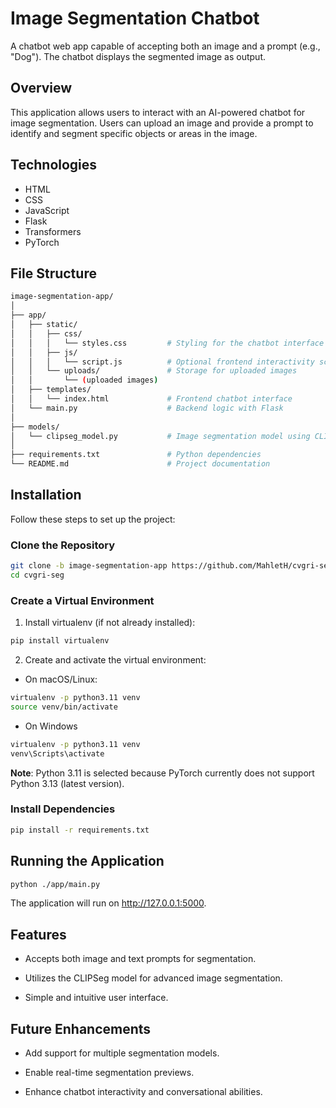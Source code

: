 # Image Segmentation Chatbot

A chatbot web app capable of accepting both an image and a prompt (e.g., "Dog"). The chatbot displays the segmented image as output.

## Overview

This application allows users to interact with an AI-powered chatbot for image segmentation. Users can upload an image and provide a prompt to identify and segment specific objects or areas in the image.

## Technologies

- HTML
- CSS
- JavaScript
- Flask
- Transformers
- PyTorch

## File Structure
```bash
image-segmentation-app/
│
├── app/
│   ├── static/
│   │   ├── css/
│   │   │   └── styles.css         # Styling for the chatbot interface
│   │   ├── js/
│   │   │   └── script.js          # Optional frontend interactivity scripts
│   │   └── uploads/               # Storage for uploaded images
│   │       └── (uploaded images)
│   ├── templates/
│   │   └── index.html             # Frontend chatbot interface
│   └── main.py                    # Backend logic with Flask
│
├── models/
│   └── clipseg_model.py           # Image segmentation model using CLIPSeg
│
├── requirements.txt               # Python dependencies
└── README.md                      # Project documentation
```

## Installation

Follow these steps to set up the project:

### Clone the Repository
```bash
git clone -b image-segmentation-app https://github.com/MahletH/cvgri-seg.git
cd cvgri-seg
```

### Create a Virtual Environment

1. Install virtualenv (if not already installed):
```bash
pip install virtualenv
```

2. Create and activate the virtual environment:

- On macOS/Linux:
```bash
virtualenv -p python3.11 venv
source venv/bin/activate
```

- On Windows
```bash
virtualenv -p python3.11 venv
venv\Scripts\activate
```
**Note**: Python 3.11 is selected because PyTorch currently does not support Python 3.13 (latest version).

### Install Dependencies
```bash
pip install -r requirements.txt
```

## Running the Application
```bash
python ./app/main.py
```

The application will run on http://127.0.0.1:5000.

## Features

- Accepts both image and text prompts for segmentation.

- Utilizes the CLIPSeg model for advanced image segmentation.

- Simple and intuitive user interface.

## Future Enhancements

- Add support for multiple segmentation models.

- Enable real-time segmentation previews.

- Enhance chatbot interactivity and conversational abilities.
